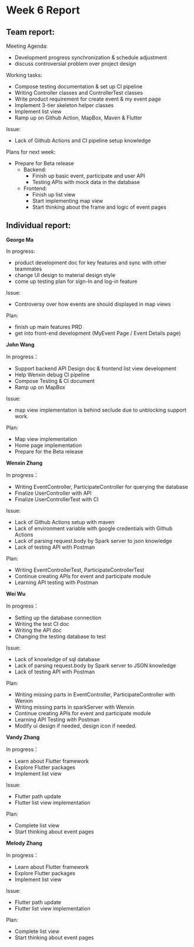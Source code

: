 # Week 6 Report

## Team report:

Meeting Agenda:

- Development progress synchronization & schedule adjustment
- discuss controversial problem over project design

Working tasks:

- Compose testing documentation & set up CI pipeline
- Writing Controller classes and ControllerTest classes
- Write product requirement for create event & my event page
- Implement 3-tier skeleton helper classes
- Implement list view
- Ramp up on Github Action, MapBox, Maven & Flutter

Issue:

- Lack of Github Actions and CI pipeline setup knowledge

Plans for next week:

- Prepare for Beta release
    - Backend:
        - Finish up basic event, participate and user API
        - Testing APIs with mock data in the database
    - Frontend:
        - Finish up list view
        - Start implementing map view
        - Start thinking about the frame and logic of event pages

## Individual report:

**George Ma**

In progress:

- product development doc for key features and sync with other teammates
- change UI design to material design style
- come up testing plan for sign-In and log-in feature

Issue:

- Controversy over how events are should displayed in map views

Plan: 

- finish up main features PRD
- get into front-end development (MyEvent Page / Event Details page)

**John Wang**

In progress：

- Support backend API Design doc & frontend list view development
- Help Wenxin debug CI pipeline
- Compose Testing & CI document
- Ramp up on MapBox

Issue:

- map view implementation is behind seclude due to unblocking support work.

Plan:

- Map view implementation
- Home page implementation
- Prepare for the Beta release

**Wenxin Zhang**

In progress：

- Writing EventController, ParticipateController for querying the database
- Finalize UserController with API
- Finalize UserControllerTest with CI

Issue:

- Lack of Github Actions setup with maven
- Lack of environment variable with google credentials with Github Actions
- Lack of parsing request.body by Spark server to json knowledge
- Lack of testing API with Postman

Plan:

- Writing EventControllerTest, ParticipateControllerTest
- Continue creating APIs for event and participate module
- Learning API testing with Postman

**Wei Wu**

In progress：

- Setting up the database connection
- Writing the test CI doc
- Writing the API doc
- Changing the testing database to test

Issue:

- Lack of knowledge of sql database
- Lack of parsing request.body by Spark server to JSON knowledge
- Lack of testing API with Postman

Plan:

- Writing missing parts in EventController, ParticipateController with Wenxin
- Writing missing parts in sparkServer with Wenxin
- Continue creating APIs for event and participate module
- Learning API Testing with Postman
- Modify ui design if needed, design icon if needed.

**Vandy Zhang**

In progress：

- Learn about Flutter framework
- Explore Flutter packages
- Implement list view

Issue:

- Flutter path update
- Flutter list view implementation

Plan:

- Complete list view
- Start thinking about event pages

**Melody Zhang**

In progress：

- Learn about Flutter framework
- Explore Flutter packages
- Implement list view

Issue:

- Flutter path update
- Flutter list view implementation

Plan:

- Complete list view
- Start thinking about event pages
